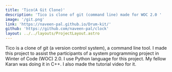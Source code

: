 ```yaml
---
title: 'Tico(A Git Clone)'
description: 'Tico is clone of git (command line) made for WOC 2.0 '
image: '/git.png'
link: 'https://naveen-pal.github.io/Drum-kit/'
github: 'https://github.com/naveen-pal/clock'
layout: ../../layouts/ProjectLayout.astro
---
```


Tico is a clone of git (a version control system), a command line tool. I made this project to assist the participants of a system programming project in Winter of Code (WOC) 2.0. I use Python language for this project. My fellow Karan was doing it in C++. I also made the tutorial video for it.